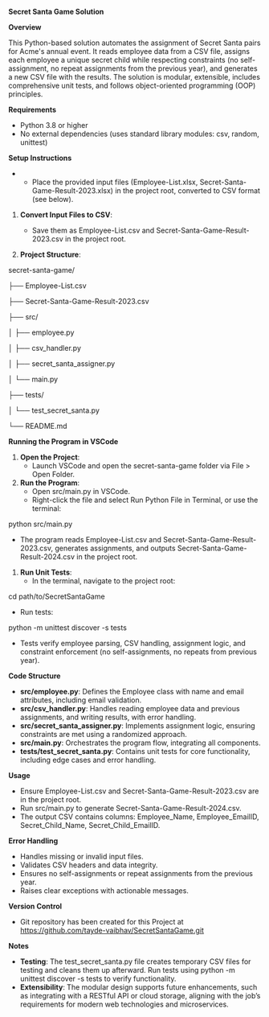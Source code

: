 **Secret Santa Game Solution**

**Overview**

This Python-based solution automates the assignment of Secret Santa pairs for Acme's annual event. It reads employee data from a CSV file, assigns each employee a unique secret child while respecting constraints (no self-assignment, no repeat assignments from the previous year), and generates a new CSV file with the results. The solution is modular, extensible, includes comprehensive unit tests, and follows object-oriented programming (OOP) principles.

**Requirements**

- Python 3.8 or higher
- No external dependencies (uses standard library modules: csv, random, unittest)

**Setup Instructions**

- - Place the provided input files (Employee-List.xlsx, Secret-Santa-Game-Result-2023.xlsx) in the project root, converted to CSV format (see below).

1. **Convert Input Files to CSV**:
    - Save them as Employee-List.csv and Secret-Santa-Game-Result-2023.csv in the project root.

2. **Project Structure**:

secret-santa-game/

├── Employee-List.csv

├── Secret-Santa-Game-Result-2023.csv

├── src/

│ ├── employee.py

│ ├── csv_handler.py

│ ├── secret_santa_assigner.py

│ └── main.py

├── tests/

│ └── test_secret_santa.py

└── README.md

**Running the Program in VSCode**

1. **Open the Project**:
    - Launch VSCode and open the secret-santa-game folder via File > Open Folder.
2. **Run the Program**:
    - Open src/main.py in VSCode.
    - Right-click the file and select Run Python File in Terminal, or use the terminal:

python src/main.py

- The program reads Employee-List.csv and Secret-Santa-Game-Result-2023.csv, generates assignments, and outputs Secret-Santa-Game-Result-2024.csv in the project root.

1. **Run Unit Tests**:
    - In the terminal, navigate to the project root:

cd path/to/SecretSantaGame

- Run tests:

python -m unittest discover -s tests

- Tests verify employee parsing, CSV handling, assignment logic, and constraint enforcement (no self-assignments, no repeats from previous year).

**Code Structure**

- **src/employee.py**: Defines the Employee class with name and email attributes, including email validation.
- **src/csv_handler.py**: Handles reading employee data and previous assignments, and writing results, with error handling.
- **src/secret_santa_assigner.py**: Implements assignment logic, ensuring constraints are met using a randomized approach.
- **src/main.py**: Orchestrates the program flow, integrating all components.
- **tests/test_secret_santa.py**: Contains unit tests for core functionality, including edge cases and error handling.

**Usage**

- Ensure Employee-List.csv and Secret-Santa-Game-Result-2023.csv are in the project root.
- Run src/main.py to generate Secret-Santa-Game-Result-2024.csv.
- The output CSV contains columns: Employee_Name, Employee_EmailID, Secret_Child_Name, Secret_Child_EmailID.

**Error Handling**
- Handles missing or invalid input files.
- Validates CSV headers and data integrity.
- Ensures no self-assignments or repeat assignments from the previous year.
- Raises clear exceptions with actionable messages.

**Version Control**

- Git repository has been created for this Project at https://github.com/tayde-vaibhav/SecretSantaGame.git

**Notes**
- **Testing**: The test_secret_santa.py file creates temporary CSV files for testing and cleans them up afterward. Run tests using python -m unittest discover -s tests to verify functionality.
- **Extensibility**: The modular design supports future enhancements, such as integrating with a RESTful API or cloud storage, aligning with the job’s requirements for modern web technologies and microservices.
